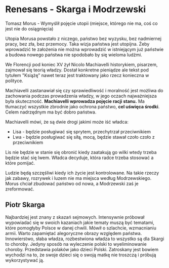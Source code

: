# Renesans - Skarga i Modrzewski

Tomasz Morus - Wymyślił pojęcie utopii (miejsce, którego nie ma, coś co jest nie do osiągnięcia)

Utopia Morusa powstało z niczego, państwo bez wyzysku, bez nadmiernej pracy, bez zła, bez przemocy. Taka wizja państwa jest utopijna. Żeby wprowadzić te założenia nie można wprowadzić w istniejącym już państwie a budowa nowego państwa nie spodobało by się wieloma ludźmi.

We Florencji pod koniec XV żył Nicolo Machiavelli historykiem, pisarzem, zajmował się teorią władzy. Dostał konkretne pieniądze ale tekst pod tytułem "Książę" nawet teraz jest traktowany jako rzecz konieczna w polityce.

Machiavelli zastanawiał się czy sprawiedliwość i moralność jest możliwa do zachowania podczas prowadzenia władzy, w jego oczach najważniejsza była skuteczność. **Machiavelli wprowadza pojęcie racji stanu.** Ma tłumaczyć wszystkie zbrodnie jako ochrona państwo, **cel uświęca środki**. Celem nadrzędnym ma być dobro państwa.

Machiavelli mówi, że są dwie drogi jakimi może iść władca:

- Lisa - będzie posługiwać się sprytem, przechytrzał przeciwnikiem
- Lwa - będzie posługiwać się siłą, mocą, będzie stawał czoło czoło z przeciwnikiem

Lis nie będzie w stanie się obronić kiedy zaatakują go wilki wtedy trzeba będzie stać się lwem. Władca decyduje, która radce trzeba stosować a które pomijać.

Ludzie będą szczęśliwi kiedy ich życie jest kontrolowane. Na takie rzeczy jak zabawy, rozrywek i luzem nie ma miejsca według Modrzewskiego.
Morus chciał zbudować państwo od nowa, a Modrzewski zaś je zreformować.

## Piotr Skarga

Najbardziej jest znany z skazań sejmowych. Intensywnie próbował wypowiadać się w swoich kazaniach jakie tematy muszą być tematami, które pomogłyby Polsce w danej chwili. Mówił o szlachcie, wzmacnianiu armii. Warto zapamiętać alegoryczne obrazy względem państwa. Innowierstwo, słaba władza, rozbestwiona władza to wszystko są dla Skargi to choroby. Jedyny sposób na wyleczenie polski to wyeliminowanie choroby. Przedstawia polaków jako dzieci Polski. Zatroskany jest bowiem wychodzi na to, że swoje dzieci się o swoją matkę nie troszczą i próbują wykorzystywać ją.
